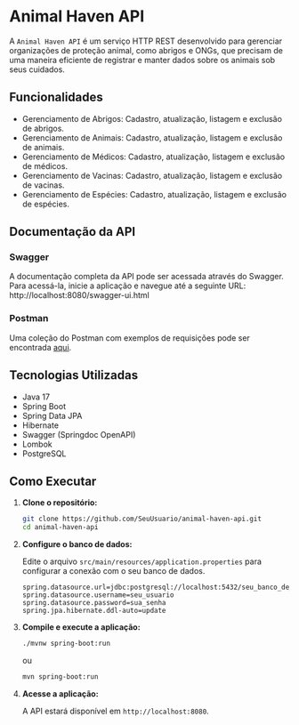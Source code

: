 # Animal Haven API

A `Animal Haven API` é um serviço HTTP REST desenvolvido para gerenciar organizações de proteção animal, como abrigos e ONGs, que precisam de uma maneira eficiente de registrar e manter dados sobre os animais sob seus cuidados. 

## Funcionalidades

- Gerenciamento de Abrigos: Cadastro, atualização, listagem e exclusão de abrigos.
- Gerenciamento de Animais: Cadastro, atualização, listagem e exclusão de animais.
- Gerenciamento de Médicos: Cadastro, atualização, listagem e exclusão de médicos.
- Gerenciamento de Vacinas: Cadastro, atualização, listagem e exclusão de vacinas.
- Gerenciamento de Espécies: Cadastro, atualização, listagem e exclusão de espécies.

## Documentação da API

### Swagger

A documentação completa da API pode ser acessada através do Swagger. Para acessá-la, inicie a aplicação e navegue até a seguinte URL:
http://localhost:8080/swagger-ui.html


### Postman

Uma coleção do Postman com exemplos de requisições pode ser encontrada [aqui](https://github.com/CauaneTemporin/AnimalHaven/tree/master/Postman_collection).

## Tecnologias Utilizadas

- Java 17
- Spring Boot
- Spring Data JPA
- Hibernate
- Swagger (Springdoc OpenAPI)
- Lombok
- PostgreSQL

## Como Executar

1. **Clone o repositório:**

    ```bash
    git clone https://github.com/SeuUsuario/animal-haven-api.git
    cd animal-haven-api
    ```

2. **Configure o banco de dados:**

    Edite o arquivo `src/main/resources/application.properties` para configurar a conexão com o seu banco de dados.

    ```properties
    spring.datasource.url=jdbc:postgresql://localhost:5432/seu_banco_de_dados
    spring.datasource.username=seu_usuario
    spring.datasource.password=sua_senha
    spring.jpa.hibernate.ddl-auto=update
    ```

3. **Compile e execute a aplicação:**

    ```bash
    ./mvnw spring-boot:run
    ```

    ou

    ```bash
    mvn spring-boot:run
    ```

4. **Acesse a aplicação:**

    A API estará disponível em `http://localhost:8080`.

